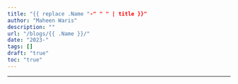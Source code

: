 ```yaml
---
title: "{{ replace .Name "-" " " | title }}"
author: "Maheen Waris"
description: ""
url: "/blogs/{{ .Name }}/"
date: "2023-"
tags: []
draft: "true"
toc: "true"
---
```




<script src="https://utteranc.es/client.js"
        repo="maheenwaris/Website"
        issue-term="pathname"
        theme="github-dark"
        crossorigin="anonymous"
        async>
</script>
---